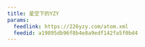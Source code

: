```yaml
---
title: 星空下的YZY
params:
  feedlink: https://226yzy.com/atom.xml
  feedid: a19895db96f8b4e8a9edf142fa5f0bd4
---
```

